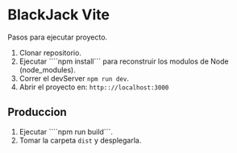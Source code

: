 # BlackJack Vite

Pasos para ejecutar proyecto.

1. Clonar repositorio.
2. Ejecutar ````npm install``` para reconstruir los modulos de Node (node_modules).
3. Correr el devServer ```npm run dev```.
4. Abrir el proyecto en: ```http:://localhost:3000```

## Produccion

1. Ejecutar ````npm run build```.
2. Tomar la carpeta ```dist``` y desplegarla.